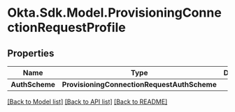 # Okta.Sdk.Model.ProvisioningConnectionRequestProfile

## Properties

Name | Type | Description | Notes
------------ | ------------- | ------------- | -------------
**AuthScheme** | **ProvisioningConnectionRequestAuthScheme** |  | [optional] 

[[Back to Model list]](../README.md#documentation-for-models) [[Back to API list]](../README.md#documentation-for-api-endpoints) [[Back to README]](../README.md)

